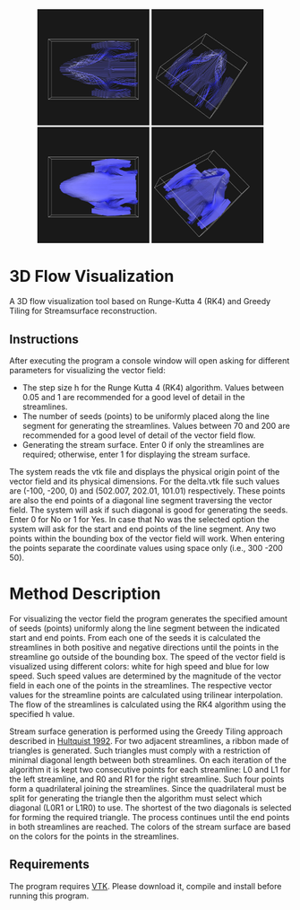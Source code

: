 <div style="text-align:center;">
  <img src="https://github.com/andresbejarano/3DFlowVisualization/blob/master/images/img1.jpg" width="200" />
  <img src="https://github.com/andresbejarano/3DFlowVisualization/blob/master/images/img2.jpg" width="200" />
  <img src="https://github.com/andresbejarano/3DFlowVisualization/blob/master/images/img3.jpg" width="200" />
  <img src="https://github.com/andresbejarano/3DFlowVisualization/blob/master/images/img4.jpg" width="200" />
</div>

# 3D Flow Visualization
A 3D flow visualization tool based on Runge-Kutta 4 (RK4) and Greedy Tiling for Streamsurface reconstruction.


## Instructions
After executing the program a console window will open asking for different parameters for visualizing the vector field:
* The step size h for the Runge Kutta 4 (RK4) algorithm. Values between 0.05 and 1 are recommended for a good level of detail in the streamlines.
* The number of seeds (points) to be uniformly placed along the line segment for generating the streamlines. Values between 70 and 200 are recommended for a good level of detail of the vector field flow.
* Generating the stream surface. Enter 0 if only the streamlines are required; otherwise, enter 1 for displaying the stream surface.

The system reads the vtk file and displays the physical origin point of the vector field and its physical dimensions. For the delta.vtk file such values are (-100, -200, 0) and (502.007, 202.01, 101.01) respectively. These points are also the end points of a diagonal line segment traversing the vector field. The system will ask if such diagonal is good for generating the seeds. Enter 0 for No or 1 for Yes. In case that No was the selected option the system will ask for the start and end points of the line segment. Any two points within the bounding box of the vector field will work. When entering the points separate the coordinate values using space only (i.e., 300 -200 50).

# Method Description
For visualizing the vector field the program generates the specified amount of seeds (points) uniformly along the line segment between the indicated start and end points. From each one of the seeds it is calculated the streamlines in both positive and negative directions until the points in the streamline go outside of the bounding box. The speed of the vector field is visualized using different colors: white for high speed and blue for low speed. Such speed values are determined by the magnitude of the vector field in each one of the points in the streamlines. The respective vector values for the streamline points are calculated using trilinear interpolation. The flow of the streamlines is calculated using the RK4 algorithm using the specified h value.

Stream surface generation is performed using the Greedy Tiling approach described in [Hultquist 1992](http://ieeexplore.ieee.org/document/235211/). For two adjacent streamlines, a ribbon made of triangles is generated. Such triangles must comply with a restriction of minimal diagonal length between both streamlines. On each iteration of the algorithm it is kept two consecutive points for each streamline: L0 and L1 for the left streamline, and R0 and R1 for the right streamline. Such four points form a quadrilateral joining the streamlines. Since the quadrilateral must be split for generating the triangle then the algorithm must select which diagonal (L0R1 or L1R0) to use. The shortest of the two diagonals is selected for forming the required triangle. The process continues until the end points in both streamlines are reached. The colors of the stream surface are based on the colors for the points in the streamlines.

## Requirements
The program requires [VTK](https://www.vtk.org/). Please download it, compile and install before running this program.
